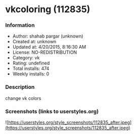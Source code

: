 # vkcoloring (112835)

### Information
- Author: shahab pargar (unknown)
- Created at: unknown
- Updated at: 4/20/2015, 8:16:30 AM
- License: NO-REDISTRIBUTION
- Category: vk
- Rating: undefined
- Total installs: 474
- Weekly installs: 0


### Description
change vk colors


### Screenshots (links to userstyles.org)
![https://userstyles.org/style_screenshots/112835_after.jpeg](https://userstyles.org/style_screenshots/112835_after.jpeg)


